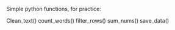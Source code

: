 Simple python functions, for practice:

Clean_text()
count_words()
filter_rows()
sum_nums()
save_data()
